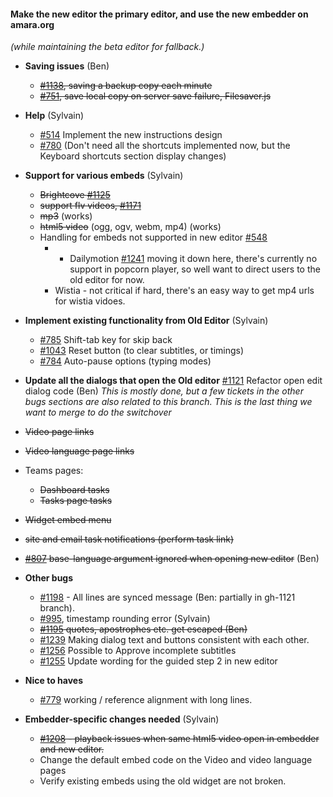 #### Make the new editor the primary editor, and use the new embedder on amara.org
*(while maintaining the beta editor for fallback.)*

- **Saving issues** (Ben)
  - ~~[#1138](https://github.com/pculture/unisubs/issues/1138), saving a backup copy each minute~~
  - ~~[#751](https://github.com/pculture/unisubs/issues/751), save local copy on server save failure, Filesaver.js~~

- **Help** (Sylvain)
  - [#514](https://github.com/pculture/unisubs/issues/514) Implement the new instructions design
  - [#780](https://github.com/pculture/unisubs/issues/780) (Don't need all the shortcuts implemented now, but the Keyboard shortcuts section display changes)

- **Support for various embeds** (Sylvain)
  - ~~Brightcove [#1125](https://github.com/pculture/unisubs/issues/1125)~~
  - ~~support flv videos, [#1171](https://github.com/pculture/unisubs/issues/1171)~~
  - ~~mp3~~ (works)
  - ~~html5 video~~ (ogg, ogv, webm, mp4) (works)
  - Handling for embeds not supported in new editor [#548](https://github.com/pculture/unisubs/issues/548)
    -   - Dailymotion [#1241](https://github.com/pculture/unisubs/issues/1241) moving it down here, there's currently no support in popcorn player, so well want to direct users to the old editor for now.
    - Wistia - not critical if hard, there's an easy way to get mp4 urls for wistia vidoes.

- **Implement existing functionality from Old Editor** (Sylvain)
  - [#785](https://github.com/pculture/unisubs/issues/785) Shift-tab key for skip back
  - [#1043](https://github.com/pculture/unisubs/issues/1043) Reset button (to clear subtitles, or timings)
  - [#784](https://github.com/pculture/unisubs/issues/784)  Auto-pause options (typing modes)

- **Update all the dialogs that open the Old editor** [#1121](https://github.com/pculture/unisubs/issues/1121) Refactor open edit dialog code (Ben) *This is mostly done, but a few tickets in the other bugs sections are also related to this branch.  This is the last thing we want to merge to do the switchover*
 - ~~Video page links~~
 - ~~Video language page links~~
 - Teams pages:
    - ~~Dashboard tasks~~
    - ~~Tasks page tasks~~
 - ~~Widget embed menu~~
 - ~~site and email task notifications (perform task link)~~
 - ~~[#807](https://github.com/pculture/unisubs/issues/807) base-language argument ignored when opening new editor~~ (Ben)

- **Other bugs**
  - [#1198](https://github.com/pculture/unisubs/issues/1198) - All lines are synced message (Ben: partially in gh-1121 branch).
  - [#995](https://github.com/pculture/unisubs/issues/995), timestamp rounding error (Sylvain)
  - ~~[#1195](https://github.com/pculture/unisubs/issues/1195) quotes, apostrophes etc. get escaped (Ben)~~
  - [#1239](https://github.com/pculture/unisubs/issues/1239) Making dialog text and buttons consistent with each other.
  - [#1256](https://github.com/pculture/unisubs/issues/1256) Possible to Approve incomplete subtitles
  - [#1255](https://github.com/pculture/unisubs/issues/1255) Update wording for the guided step 2 in new editor
- **Nice to haves**
  - [#779](https://github.com/pculture/unisubs/issues/779) working / reference alignment with long lines.

- **Embedder-specific changes needed** (Sylvain)
  - ~~[#1208](https://github.com/pculture/unisubs/issues/1208) - playback issues when same html5 video open in embedder and new editor.~~
  - Change the default embed code on the Video and video language pages
  - Verify existing embeds using the old widget are not broken.
